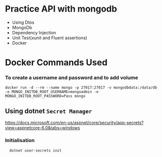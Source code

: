 # Practice API with mongodb 
  - Using Dtos
  - MongoDb
  - Dependency Injection
  - Unit Test(xunit and Fluent assertions)
  - Docker

# Docker Commands Used  
### To create a username and password and to add volume
`docker run -d --rm --name mongo -p 27017:27017 -v mongodbdata:/data/db -e MONGO_INITDB_ROOT_USERNAME=mongoadmin -e MONGO_INITDB_ROOT_PASSWORD=Pass mongo`

## Using dotnet  `Secret Manager` 
 https://docs.microsoft.com/en-us/aspnet/core/security/app-secrets?view=aspnetcore-6.0&tabs=windows
  ### Initialisation
      dotnet user-secrets init
